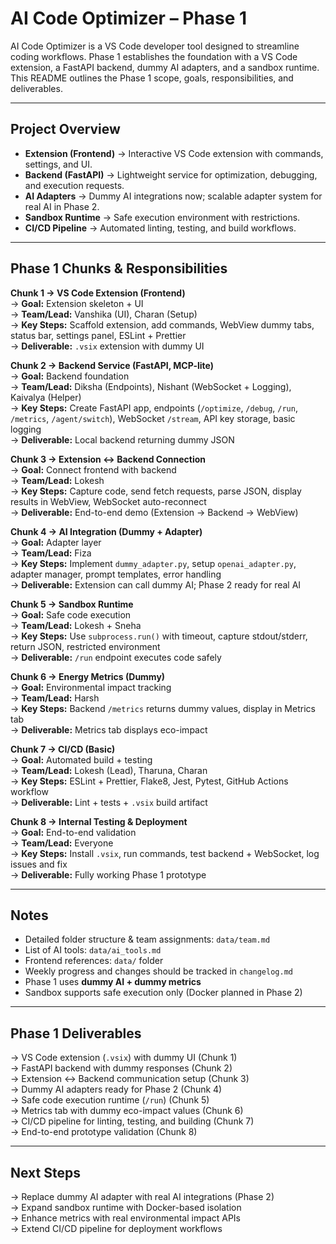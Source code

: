 # AI Code Optimizer – Phase 1

AI Code Optimizer is a VS Code developer tool designed to streamline coding workflows. Phase 1 establishes the foundation with a VS Code extension, a FastAPI backend, dummy AI adapters, and a sandbox runtime. This README outlines the Phase 1 scope, goals, responsibilities, and deliverables.

---

## Project Overview

- **Extension (Frontend)** → Interactive VS Code extension with commands, settings, and UI.
- **Backend (FastAPI)** → Lightweight service for optimization, debugging, and execution requests.
- **AI Adapters** → Dummy AI integrations now; scalable adapter system for real AI in Phase 2.
- **Sandbox Runtime** → Safe execution environment with restrictions.
- **CI/CD Pipeline** → Automated linting, testing, and build workflows.

---

## Phase 1 Chunks & Responsibilities

**Chunk 1 → VS Code Extension (Frontend)**  
→ **Goal:** Extension skeleton + UI  
→ **Team/Lead:** Vanshika (UI), Charan (Setup)  
→ **Key Steps:** Scaffold extension, add commands, WebView dummy tabs, status bar, settings panel, ESLint + Prettier  
→ **Deliverable:** `.vsix` extension with dummy UI  

**Chunk 2 → Backend Service (FastAPI, MCP-lite)**  
→ **Goal:** Backend foundation  
→ **Team/Lead:** Diksha (Endpoints), Nishant (WebSocket + Logging), Kaivalya (Helper)  
→ **Key Steps:** Create FastAPI app, endpoints (`/optimize`, `/debug`, `/run`, `/metrics`, `/agent/switch`), WebSocket `/stream`, API key storage, basic logging  
→ **Deliverable:** Local backend returning dummy JSON  

**Chunk 3 → Extension ↔ Backend Connection**  
→ **Goal:** Connect frontend with backend  
→ **Team/Lead:** Lokesh  
→ **Key Steps:** Capture code, send fetch requests, parse JSON, display results in WebView, WebSocket auto-reconnect  
→ **Deliverable:** End-to-end demo (Extension → Backend → WebView)  

**Chunk 4 → AI Integration (Dummy + Adapter)**  
→ **Goal:** Adapter layer  
→ **Team/Lead:** Fiza  
→ **Key Steps:** Implement `dummy_adapter.py`, setup `openai_adapter.py`, adapter manager, prompt templates, error handling  
→ **Deliverable:** Extension can call dummy AI; Phase 2 ready for real AI  

**Chunk 5 → Sandbox Runtime**  
→ **Goal:** Safe code execution  
→ **Team/Lead:** Lokesh + Sneha  
→ **Key Steps:** Use `subprocess.run()` with timeout, capture stdout/stderr, return JSON, restricted environment  
→ **Deliverable:** `/run` endpoint executes code safely  

**Chunk 6 → Energy Metrics (Dummy)**  
→ **Goal:** Environmental impact tracking  
→ **Team/Lead:** Harsh  
→ **Key Steps:** Backend `/metrics` returns dummy values, display in Metrics tab  
→ **Deliverable:** Metrics tab displays eco-impact  

**Chunk 7 → CI/CD (Basic)**  
→ **Goal:** Automated build + testing  
→ **Team/Lead:** Lokesh (Lead), Tharuna, Charan  
→ **Key Steps:** ESLint + Prettier, Flake8, Jest, Pytest, GitHub Actions workflow  
→ **Deliverable:** Lint + tests + `.vsix` build artifact  

**Chunk 8 → Internal Testing & Deployment**  
→ **Goal:** End-to-end validation  
→ **Team/Lead:** Everyone  
→ **Key Steps:** Install `.vsix`, run commands, test backend + WebSocket, log issues and fix  
→ **Deliverable:** Fully working Phase 1 prototype  

---

## Notes

- Detailed folder structure & team assignments: `data/team.md`  
- List of AI tools: `data/ai_tools.md`  
- Frontend references: `data/` folder  
- Weekly progress and changes should be tracked in `changelog.md`  
- Phase 1 uses **dummy AI + dummy metrics**  
- Sandbox supports safe execution only (Docker planned in Phase 2)  

---

## Phase 1 Deliverables

→ VS Code extension (`.vsix`) with dummy UI (Chunk 1)  
→ FastAPI backend with dummy responses (Chunk 2)  
→ Extension ↔ Backend communication setup (Chunk 3)  
→ Dummy AI adapters ready for Phase 2 (Chunk 4)  
→ Safe code execution runtime (`/run`) (Chunk 5)  
→ Metrics tab with dummy eco-impact values (Chunk 6)  
→ CI/CD pipeline for linting, testing, and building (Chunk 7)  
→ End-to-end prototype validation (Chunk 8)  

---

## Next Steps

→ Replace dummy AI adapter with real AI integrations (Phase 2)  
→ Expand sandbox runtime with Docker-based isolation  
→ Enhance metrics with real environmental impact APIs  
→ Extend CI/CD pipeline for deployment workflows  
